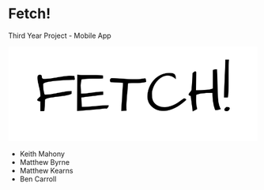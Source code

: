 # Fetch!

Third Year Project - Mobile App

![Screenshot](FETCH!.png)

- Keith Mahony
- Matthew Byrne
- Matthew Kearns
- Ben Carroll
